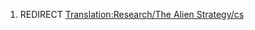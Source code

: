 1.  REDIRECT [Translation:Research/The Alien
    Strategy/cs](Translation:Research/The_Alien_Strategy/cs "wikilink")